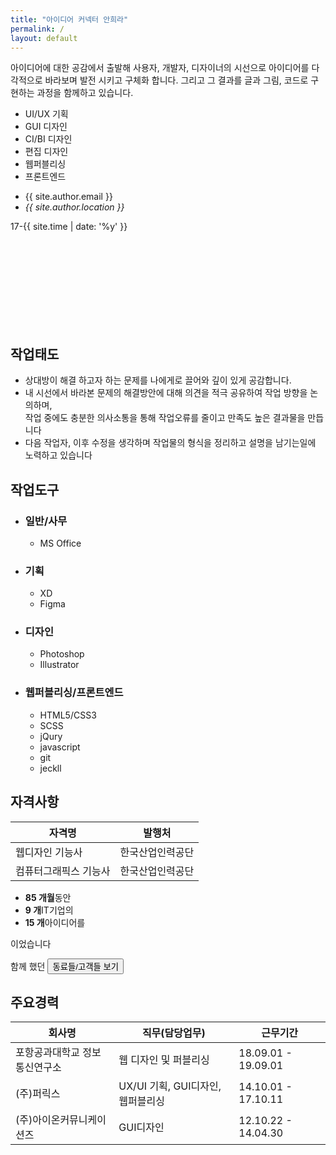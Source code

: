 ```yaml
---
title: "아이디어 커넥터 안희라"
permalink: / 
layout: default
---
```

<section class="intro">
   <article>
    아이디어에 대한 공감에서 출발해 사용자, 개발자, 디자이너의 시선으로 아이디어를 다각적으로 바라보며 발전 시키고 구체화 합니다.
    그리고 그 결과를 글과 그림, 코드로 구현하는 과정을 함께하고 있습니다.
  </article>
  <ul>
    <li>UI/UX <span>기획</span></li>
    <li>GUI <span class="hidden">디자인</span></li>
    <li>CI/BI <span class="hidden">디자인</span></li>
    <li>편집 <span>디자인</span></li>
    <li>웹퍼블리싱</li>
    <li>프론트엔드</li>
  </ul>

  <ul class="contact">
    <li><span class="email">{{ site.author.email }}</span></li>
    <li>
      <address class="location" itemprop="homeLocation" itemscope itemtype="https://schema.org/Place">
        <i class="fas fa-fw fa-map-marker-alt hidden" aria-hidden="true"></i> <span itemprop="name">{{ site.author.location }}</span>
      </address>
    </li>
  </ul>
  <div class="years">
    <time>17</time><span class="hidden">-</span><time>{{ site.time | date: '%y' }}</time>
  </div>
 
  <svg>
  <filter id="pixelate" x="0" y="0">
    <feFlood x="4" y="4" height="2" width="2"/>
    <feComposite width="10" height="10"/>
    <feTile result="a"/>
    <feComposite in="SourceGraphic" in2="a" operator="in"/>
    <feMorphology operator="dilate" radius="5"/>
  </filter>
  <filter id="noise" x="0" y="0">
    <feTurbulence type='fractalNoise' baseFrequency='0.65' numOctaves='3' stitchTiles='stitch' />
  </filter>
  </svg>
</section>

<section class="attitude">
  <h2>작업태도</h2>
  <ul>
    <li>
      상대방이 해결 하고자 하는 문제를 나에게로 끌어와 깊이 있게 공감합니다.
    </li>
    <li>
      내 시선에서 바라본 문제의 해결방안에 대해 의견을 적극 공유하여 작업 방향을 논의하며,<br/>작업 중에도 충분한 의사소통을 통해 작업오류를 줄이고 만족도 높은 결과물을 만듭니다
    </li>
    <li>
      다음 작업자, 이후 수정을 생각하며 작업물의 형식을 정리하고 설명을 남기는일에 노력하고 있습니다  
    </li>
  </ul>
</section>

<section class="section_col2 certification_tools">
  <div class="workTools">
    <h2>작업도구</h2>
    <ul>
      <li>
        <h3>일반/사무</h3>
        <ul>
          <li>MS Office</li>
        </ul>
      </li>
      <li>
        <h3>기획</h3>
        <ul>
          <li>XD</li>
          <li>Figma</li>
        </ul>
      </li>
      <li>
        <h3>디자인</h3>
        <ul>
          <li>Photoshop</li>
          <li>Illustrator</li>
        </ul>
      </li>
      <li>
        <h3>웹퍼블리싱/프론트엔드</h3>
        <ul>
          <li>HTML5/CSS3</li>
          <li>SCSS</li>
          <li>jQury</li>
          <li>javascript</li>
          <li>git</li>
          <li>jeckll</li>
        </ul>
      </li>
    </ul>
  </div>
  <div class="layout_table">
    <h2>자격사항</h2>
    <table>
      <thead>
        <th>자격명</th>
        <th>발행처</th>
      </thead>
      <tbody>
        <tr>
          <td>웹디자인 기능사</td>
          <td>한국산업인력공단</td>
        </tr>
        <tr>
          <td>컴퓨터그래픽스 기능사</td>
          <td>한국산업인력공단</td>
        </tr>
      </tbody>
    </table>
  </div>
</section>


<div class="summarize_career">
  <div>
    <ul>
      <li>
        <b>85 <span>개월</span></b>동안
      </li>
      <li>
        <b>9 <span>개</span></b>IT기업의 
      </li>
      <li>
        <b>15 <span>개</span></b>아이디어를
      </li>
    </ul>
    이었습니다
  </div>
  <p>
    함께 했던 <button>동료들/고객들 보기</button>
  </p>
</div>

<section class="layout_table career">
  <h2>주요경력</h2>
  <table>
    <thead>
      <th>회사명</th>
      <th>직무(담당업무)</th>
      <th>근무기간</th>
    </thead>
    <tbody>
      <tr>
        <td>포항공과대학교 정보통신연구소</td>
        <td>웹 디자인 및 퍼블리싱</td>
        <td>
          <time datetime="2018-09-01">18.09.01</time>
          -
          <time datetime="2019-09-01">19.09.01</time>
        </td>
      </tr>
      <tr>
        <td>(주)퍼릭스</td>
        <td>UX/UI 기획, GUI디자인, 웹퍼블리싱</td>
        <td>
          <time datetime="2014-10-01">14.10.01</time>
          -
          <time datetime="2017-10-11">17.10.11</time>
        </td>
      </tr>
      <tr>
        <td>(주)아이온커뮤니케이션즈</td>
        <td>GUI디자인</td>
        <td>
          <time datetime="2012-10-22">12.10.22</time>
          -
          <time datetime="2014-04-30">14.04.30</time>
        </td>
      </tr>      
    </tbody>
  </table>
</section>

